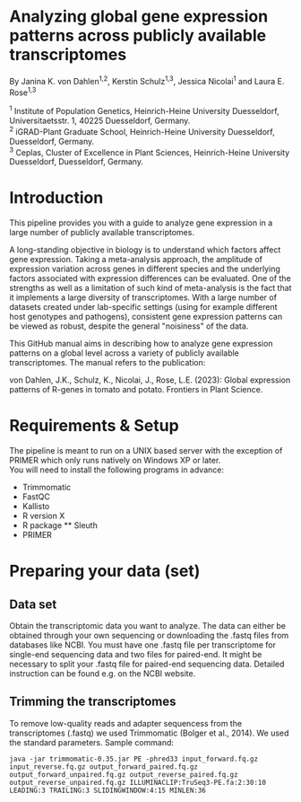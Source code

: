 # Analyzing global gene expression patterns across publicly available transcriptomes

By Janina K. von Dahlen<sup>1,2</sup>, Kerstin Schulz<sup>1,3</sup>, Jessica Nicolai<sup>1</sup> and Laura E. Rose<sup>1,3</sup>  

<sup>1</sup> Institute of Population Genetics, Heinrich-Heine University Duesseldorf, Universitaetsstr. 1, 40225 Duesseldorf, Germany.  
<sup>2</sup> iGRAD-Plant Graduate School, Heinrich-Heine University Duesseldorf, Duesseldorf, Germany.  
<sup>3</sup> Ceplas, Cluster of Excellence in Plant Sciences, Heinrich-Heine University Duesseldorf, Duesseldorf, Germany.  

# Introduction
This pipeline provides you with a guide to analyze gene expression in a large number of publicly available transcriptomes.  
  
A long-standing objective in biology is to understand which factors affect gene expression. Taking a meta-analysis approach, the amplitude of expression variation across genes in different species and the underlying factors associated with expression differences can be evaluated. One of the strengths as well as a limitation of such kind of meta-analysis is the fact that it implements a large diversity of transcriptomes. With a large number of datasets created under lab-specific settings (using for example different host genotypes and pathogens), consistent gene expression patterns can be viewed as robust, despite the general "noisiness" of the data.  
  
This GitHub manual aims in describing how to analyze gene expression patterns on a global level across a variety of publicly available transcriptomes. The manual refers to the publication:  
  
von Dahlen, J.K., Schulz, K., Nicolai, J., Rose, L.E. (2023): Global expression patterns of R-genes in tomato and potato. Frontiers in Plant Science.  
  
# Requirements & Setup
The pipeline is meant to run on a UNIX based server with the exception of PRIMER which only runs natively on Windows XP or later.  
You will need to install the following programs in advance:  
* Trimmomatic
* FastQC
* Kallisto
* R version X
* R package
** Sleuth
* PRIMER

# Preparing your data (set)
## Data set
Obtain the transcriptomic data you want to analyze. The data can either be obtained through your own sequencing or downloading the .fastq files from databases like NCBI.
You must have one .fastq file per transcriptome for single-end sequencing data and two files for paired-end. It might be necessary to split your .fastq file for paired-end sequencing data. Detailed instruction can be found e.g. on the NCBI website.

## Trimming the transcriptomes
To remove low-quality reads and adapter sequencess from the transcriptomes (.fastq) we used Trimmomatic (Bolger et al., 2014). We used the standard parameters. Sample command:  
  
`java -jar trimmomatic-0.35.jar PE -phred33 input_forward.fq.gz input_reverse.fq.gz output_forward_paired.fq.gz output_forward_unpaired.fq.gz output_reverse_paired.fq.gz output_reverse_unpaired.fq.gz ILLUMINACLIP:TruSeq3-PE.fa:2:30:10 LEADING:3 TRAILING:3 SLIDINGWINDOW:4:15 MINLEN:36`
